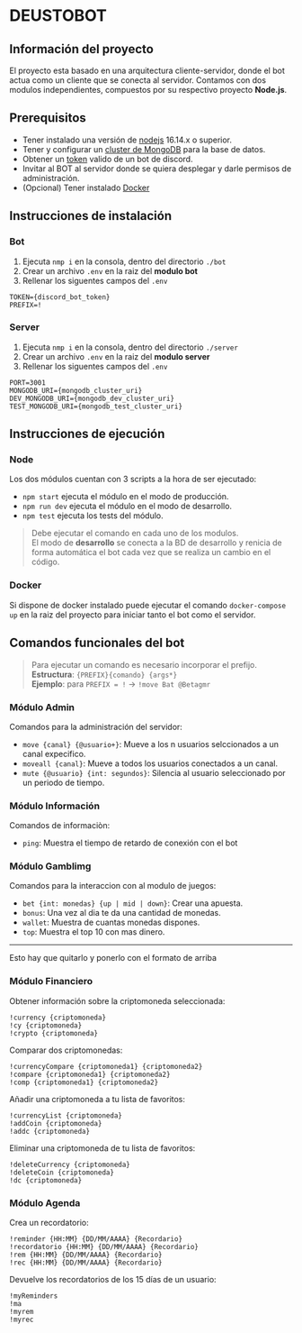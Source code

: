 # DEUSTOBOT
## Información del proyecto
El proyecto esta basado en una arquitectura cliente-servidor, donde el bot actua como un cliente que se conecta al servidor. Contamos con dos modulos independientes, compuestos por su respectivo proyecto **Node.js**.
## Prerequisitos
* Tener instalado una versión de [nodejs](https://nodejs.org/) 16.14.x o superior.
* Tener y configurar un [cluster de MongoDB](https://www.mongodb.com/es/cloud/atlas/) para la base de datos.
* Obtener un [token](https://discord.com/developers/docs/intro) valido de un bot de discord.
* Invitar al BOT al servidor donde se quiera desplegar y darle permisos de administración.
* (Opcional) Tener instalado [Docker](https://www.docker.com/)
## Instrucciones de instalación
### Bot
1. Ejecuta `nmp i` en la consola, dentro del directorio `./bot`
2. Crear un archivo `.env` en la raiz del **modulo bot**
3. Rellenar los siguentes campos del `.env`
```
TOKEN={discord_bot_token}
PREFIX=!
```
### Server
1. Ejecuta `nmp i` en la consola, dentro del directorio `./server`
2. Crear un archivo `.env` en la raiz del **modulo server**
3. Rellenar los siguentes campos del `.env`
```
PORT=3001
MONGODB_URI={mongodb_cluster_uri}
DEV_MONGODB_URI={mongodb_dev_cluster_uri}
TEST_MONGODB_URI={mongodb_test_cluster_uri}
```
## Instrucciones de ejecución
### Node
Los dos módulos cuentan con 3 scripts a la hora de ser ejecutado:
* `npm start` ejecuta el módulo en el modo de producción.
* `npm run dev` ejecuta el módulo en el modo de desarrollo.
* `npm test` ejecuta los tests del módulo.
> Debe ejecutar el comando en cada uno de los modulos. \
> El modo de **desarrollo** se conecta a la BD de desarrollo y renicia de forma automática el bot cada vez que se realiza un cambio en el código.
### Docker
Si dispone de docker instalado puede ejecutar el comando `docker-compose up` en la raiz del proyecto para iniciar tanto el bot como el servidor.
## Comandos funcionales del bot
> Para ejecutar un comando es necesario incorporar el prefijo.\
> **Estructura**: `{PREFIX}{comando} {args*}` \
> **Ejemplo**: para `PREFIX = !` -> `!move Bat @Betagmr`
### Módulo Admin
Comandos para la administración del servidor:
* `move {canal} {@usuario+}`: Mueve a los n usuarios selccionados a un canal expecifico.
* `moveall {canal}`: Mueve a todos los usuarios conectados a un canal.
* `mute {@usuario} {int: segundos}`: Silencia al usuario seleccionado por un periodo de tiempo.
### Módulo Información
Comandos de informaciòn:
* `ping`: Muestra el tiempo de retardo de conexión con el bot
### Módulo Gamblimg
Comandos para la interaccion con al modulo de juegos:
* `bet {int: monedas} {up | mid | down}`: Crear una apuesta.
* `bonus`: Una vez al dia te da una cantidad de monedas.
* `wallet`: Muestra de cuantas monedas dispones.
* `top`: Muestra el top 10 con mas dinero.
____
Esto hay que quitarlo y ponerlo con el formato de arriba
### Módulo Financiero
Obtener información sobre la criptomoneda seleccionada:
```
!currency {criptomoneda}
!cy {criptomoneda}
!crypto {criptomoneda}
```
Comparar dos criptomonedas:
```
!currencyCompare {criptomoneda1} {criptomoneda2}
!compare {criptomoneda1} {criptomoneda2}
!comp {criptomoneda1} {criptomoneda2}
```
Añadir una criptomoneda a tu lista de favoritos:
```
!currencyList {criptomoneda}
!addCoin {criptomoneda}
!addc {criptomoneda}
```
Eliminar una criptomoneda de tu lista de favoritos:
```
!deleteCurrency {criptomoneda}
!deleteCoin {criptomoneda}
!dc {criptomoneda}
```
### Módulo Agenda
Crea un recordatorio:
```
!reminder {HH:MM} {DD/MM/AAAA} {Recordario}
!recordatorio {HH:MM} {DD/MM/AAAA} {Recordario}
!rem {HH:MM} {DD/MM/AAAA} {Recordario}
!rec {HH:MM} {DD/MM/AAAA} {Recordario}
```
Devuelve los recordatorios de los 15 días de un usuario:
```
!myReminders
!ma
!myrem
!myrec
```
